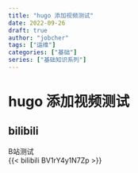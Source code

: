 ```yaml
---
title: "hugo 添加视频测试"
date: 2022-09-26
draft: true
author: "jobcher"
tags: ["运维"]
categories: ["基础"]
series: ["基础知识系列"]
---
```

# hugo 添加视频测试

## bilibili
B站测试  
{{< bilibili BV1rY4y1N7Zp >}}  
  